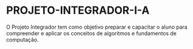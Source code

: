 # PROJETO-INTEGRADOR-I-A
O Projeto Integrador tem como objetivo preparar e capacitar o aluno para compreender e aplicar os conceitos de algoritmos e fundamentos de computação.
